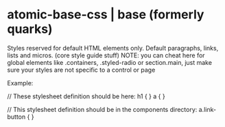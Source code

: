 # atomic-base-css | base (formerly quarks)

Styles reserved for default HTML elements only. Default paragraphs, links, lists and micros. (core style guide stuff)
NOTE: you can cheat here for global elements like .containers, .styled-radio or section.main, just make sure your styles are not specific to a control or page

Example: 

// These stylesheet definition should be here:
h1 { }
a { }

// This stylesheet definition should be in the components directory:
a.link-button { }
